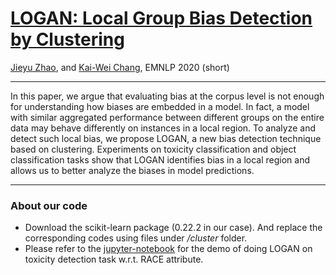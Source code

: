 # [LOGAN: Local Group Bias Detection by Clustering](https://arxiv.org/abs/2010.02867)
[Jieyu Zhao](https://jyzhao.net), and [Kai-Wei Chang](http://web.cs.ucla.edu/~kwchang/), EMNLP 2020 (short)

----
In this paper, we argue that evaluating bias at the corpus level is not enough for understanding how biases are embedded in a model. In fact, a model with similar aggregated performance between different groups on the entire data may behave differently on instances in a local region. To analyze and detect such local bias, we propose LOGAN, a new bias detection technique based on clustering. Experiments on toxicity classification and object classification tasks show that LOGAN identifies bias in a local region and allows us to better analyze the biases in model predictions.

--- 

### About our code
- Download the scikit-learn package (0.22.2 in our case). And replace the corresponding codes using files under */cluster* folder.
- Please refer to the [jupyter-notebook](./toxic_clustering_race-2nd2lastlayer.ipynb) for the demo of doing LOGAN on toxicity detection task w.r.t. RACE attribute.



